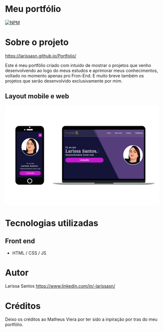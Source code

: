 # Meu portfólio 
[![NPM](https://img.shields.io/npm/l/react)](https://github.com/larissasn/Portfolio/blob/master/LICENCE) 

# Sobre o projeto

https://larissasn.github.io/Portfolio/

Este é meu portfólio criado com intuido de  mostrar o projetos que venho desenvolvendo ao logo do meus estudos e aprimorar meus conhecimentos,
voltado no momento apenas pro Fron-End.
E muito breve também os projetos que serão desenvolvido exclusivamente por mim. 


## Layout mobile e web
![Mobile 1](https://github.com/larissasn/Portfolio/blob/master/ativos/img/Print-portfolio.png?raw=true) 

# Tecnologias utilizadas

## Front end
- HTML / CSS / JS 

# Autor

Larissa Santos
https://www.linkedin.com/in/-larissasn/

# Créditos 

Deixo os créditos ao Matheus Viera por ter sido a inpiração por tras do meu portfólio. 


